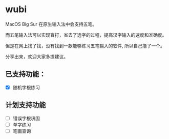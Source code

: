 # wubi
MacOS Big Sur 在原生输入法中会支持五笔。

而五笔输入法可以实现盲打，省去了选字的过程，提高汉字输入的速度和准确度。

但是在网上找了找，没有找到一款能够练习五笔输入的软件, 所以自己撸了一个。

分享出来，欢迎大家多提建议。

## 已支持功能：
- [x] 随机字根练习

## 计划支持功能
- [ ] 错误字根巩固
- [ ] 单字练习
- [ ] 笔画查询
